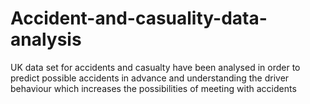 # Accident-and-casuality-data-analysis
 UK data set for accidents and casualty  have been analysed in order to predict possible accidents in advance and understanding the driver  behaviour which increases the possibilities of meeting with accidents
